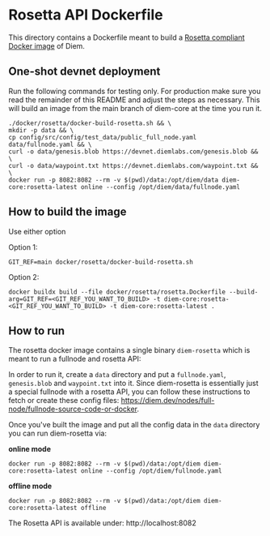# Rosetta API Dockerfile

This directory contains a Dockerfile meant to build a [Rosetta compliant Docker image](https://www.rosetta-api.org/docs/node_deployment.html) of Diem.

## One-shot devnet deployment

Run the following commands for testing only. For production make sure you read the remainder of this README and adjust the steps as necessary.
This will build an image from the main branch of diem-core at the time you run it.

```
./docker/rosetta/docker-build-rosetta.sh && \
mkdir -p data && \
cp config/src/config/test_data/public_full_node.yaml data/fullnode.yaml && \
curl -o data/genesis.blob https://devnet.diemlabs.com/genesis.blob && \
curl -o data/waypoint.txt https://devnet.diemlabs.com/waypoint.txt && \
docker run -p 8082:8082 --rm -v $(pwd)/data:/opt/diem/data diem-core:rosetta-latest online --config /opt/diem/data/fullnode.yaml
```

## How to build the image

Use either option

Option 1:

```
GIT_REF=main docker/rosetta/docker-build-rosetta.sh
```

Option 2:

```
docker buildx build --file docker/rosetta/rosetta.Dockerfile --build-arg=GIT_REF=<GIT_REF_YOU_WANT_TO_BUILD> -t diem-core:rosetta-<GIT_REF_YOU_WANT_TO_BUILD> -t diem-core:rosetta-latest .
```

## How to run

The rosetta docker image contains a single binary `diem-rosetta` which is meant to run a fullnode and rosetta API:

In order to run it, create a `data` directory and put a `fullnode.yaml`, `genesis.blob` and `waypoint.txt` into it.
Since diem-rosetta is essentially just a special fullnode with a rosetta API, you can follow these instructions to fetch or create these config files: https://diem.dev/nodes/full-node/fullnode-source-code-or-docker.

Once you've built the image and put all the config data in the `data` directory you can run diem-rosetta via:

**online mode**

```
docker run -p 8082:8082 --rm -v $(pwd)/data:/opt/diem diem-core:rosetta-latest online --config /opt/diem/fullnode.yaml
```

**offline mode**

```
docker run -p 8082:8082 --rm -v $(pwd)/data:/opt/diem diem-core:rosetta-latest offline
```

The Rosetta API is available under: http://localhost:8082
